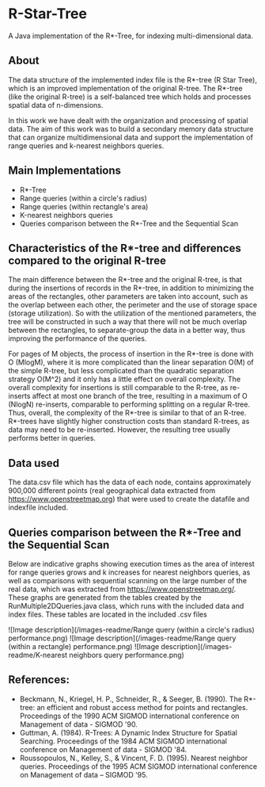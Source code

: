 # R-Star-Tree
A Java implementation of the R*-Tree, for indexing multi-dimensional data.

## About
The data structure of the implemented index file is the R*-tree (R Star Tree), which is an improved implementation of the original R-tree. The R*-tree (like the original R-tree) is a self-balanced tree which holds and processes spatial data of n-dimensions.

In this work we have dealt with the organization and processing of spatial data. The aim of this work was to build a secondary memory data structure that can organize multidimensional data and support the implementation of range queries and k-nearest neighbors queries.

## Main Implementations
- R*-Tree
- Range queries (within a circle's radius)
- Range queries (within rectangle's area)
- Κ-nearest neighbors queries
- Queries comparison between the R*-Tree and the Sequential Scan

## Characteristics of the R*-tree and differences compared to the original R-tree
The main difference between the R*-tree and the original R-tree, is that during the insertions of records in the R*-tree, in addition to minimizing the areas of the rectangles, other parameters are taken into account, such as the overlap between each other, the perimeter and the use of storage space (storage utilization). So with the utilization of the mentioned parameters, the tree will be constructed in such a way that there will not be much overlap between the rectangles, to separate-group the data in a better way, thus improving the performance of the queries. 

For pages of M objects, the process of insertion in the R*-tree is done with O (MlogM), where it is more complicated than the linear separation O(M) of the simple R-tree, but less complicated than the quadratic separation strategy O(M^2) and it only has a little effect on overall complexity. The overall complexity for insertions is still comparable to the R-tree, as re-inserts affect at most one branch of the tree, resulting in a maximum of O (NlogN) re-inserts, comparable to performing splitting on a regular R-tree. Thus, overall, the complexity of the R*-tree is similar to that of an R-tree. R*-trees have slightly higher construction costs than standard R-trees, as data may need to be re-inserted. However, the resulting tree usually performs better in queries.

## Data used
The data.csv file which has the data of each node, contains approximately 900,000 different points (real geographical data extracted from https://www.openstreetmap.org) that were used to create the datafile and indexfile included.

## Queries comparison between the R*-Tree and the Sequential Scan
Below are indicative graphs showing execution times as the area of interest for range queries grows and k increases for nearest neighbors queries, as well as comparisons with sequential scanning on the large number of the real data, which was extracted from https://www.openstreetmap.org/.
These graphs are generated from the tables created by the RunMultiple2DQueries.java class, which runs with the included data and index files. These tables are located in the included .csv files

![Image description](/images-readme/Range query (within a circle's radius) performance.png)
![Image description](/images-readme/Range query (within a rectangle) performance.png)
![Image description](/images-readme/K-nearest neighbors query performance.png)

## References:
- Beckmann, N., Kriegel, H. P., Schneider, R., & Seeger, B. (1990). The R*-tree: an efficient and robust access method for points and rectangles. Proceedings of the 1990 ACM SIGMOD international conference on Management of data - SIGMOD '90.
- Guttman, A. (1984). R-Trees: A Dynamic Index Structure for Spatial Searching. Proceedings of the 1984 ACM SIGMOD international conference on Management of data - SIGMOD '84.
- Roussopoulos, N., Kelley, S., & Vincent, F. D. (1995). Nearest neighbor queries. Proceedings of the 1995 ACM SIGMOD international conference on Management of data – SIGMOD '95.
